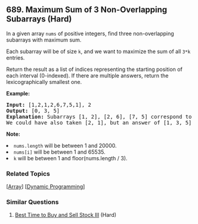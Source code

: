 <!--|This file generated by command(leetcode description); DO NOT EDIT.    |-->
<!--+----------------------------------------------------------------------+-->
<!--|@author    Openset <openset.wang@gmail.com>                           |-->
<!--|@link      https://github.com/openset                                 |-->
<!--|@home      https://github.com/openset/leetcode                        |-->
<!--+----------------------------------------------------------------------+-->

## 689. Maximum Sum of 3 Non-Overlapping Subarrays (Hard)

<p>
In a given array <code>nums</code> of positive integers, find three non-overlapping subarrays with maximum sum.
</p>
<p>
Each subarray will be of size <code>k</code>, and we want to maximize the sum of all <code>3*k</code> entries.
</p>
<p>
Return the result as a list of indices representing the starting position of each interval (0-indexed).  If there are multiple answers, return the lexicographically smallest one.
</p>
<p><b>Example:</b><br />
<pre>
<b>Input:</b> [1,2,1,2,6,7,5,1], 2
<b>Output:</b> [0, 3, 5]
<b>Explanation:</b> Subarrays [1, 2], [2, 6], [7, 5] correspond to the starting indices [0, 3, 5].
We could have also taken [2, 1], but an answer of [1, 3, 5] would be lexicographically larger.
</pre>
</p>

<p><b>Note:</b><br />
<li><code>nums.length</code> will be between 1 and 20000.</li>
<li><code>nums[i]</code> will be between 1 and 65535.</li>
<li><code>k</code> will be between 1 and floor(nums.length / 3).</li>
</p>

### Related Topics
[[Array](https://github.com/openset/leetcode/tree/master/tag/array/README.md)]
[[Dynamic Programming](https://github.com/openset/leetcode/tree/master/tag/dynamic-programming/README.md)]

### Similar Questions
  1. [Best Time to Buy and Sell Stock III](https://github.com/openset/leetcode/tree/master/problems/best-time-to-buy-and-sell-stock-iii) (Hard)
